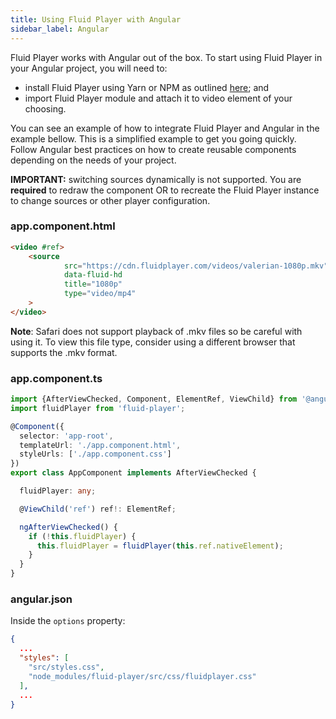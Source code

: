 ```yaml
---
title: Using Fluid Player with Angular
sidebar_label: Angular
---
```


Fluid Player works with Angular out of the box. To start using Fluid Player in your Angular project, you will need to:

* install Fluid Player using Yarn or NPM as outlined [here](/docs/integration/quick-setup#integration-using-npm); and
* import Fluid Player module and attach it to video element of your choosing.

You can see an example of how to integrate Fluid Player and Angular in the example bellow. This is a simplified example
to get you going quickly. Follow Angular best practices on how to create reusable components depending on the needs
of your project.

**IMPORTANT:** switching sources dynamically is not supported. You are **required** to redraw the component OR 
to recreate the Fluid Player instance to change sources or other player configuration. 

### app.component.html

```html
<video #ref>
    <source
            src="https://cdn.fluidplayer.com/videos/valerian-1080p.mkv"
            data-fluid-hd
            title="1080p"
            type="video/mp4"
    >
</video>
```

**Note**: Safari does not support playback of .mkv files so be careful with using it. To view this file type, consider using a different browser that supports the .mkv format.

### app.component.ts

```typescript
import {AfterViewChecked, Component, ElementRef, ViewChild} from '@angular/core';
import fluidPlayer from 'fluid-player';

@Component({
  selector: 'app-root',
  templateUrl: './app.component.html',
  styleUrls: ['./app.component.css']
})
export class AppComponent implements AfterViewChecked {

  fluidPlayer: any;

  @ViewChild('ref') ref!: ElementRef;

  ngAfterViewChecked() {
    if (!this.fluidPlayer) {
      this.fluidPlayer = fluidPlayer(this.ref.nativeElement);
    }
  }
}
```

### angular.json

Inside the `options` property:

```json
{
  ...
  "styles": [
    "src/styles.css",
    "node_modules/fluid-player/src/css/fluidplayer.css"
  ],
  ...
}
``` 
